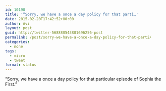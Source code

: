 ```yaml
---
id: 10190
title: '“Sorry, we have a once a day policy for that parti…'
date: 2015-02-20T17:42:52+00:00
author: Avi
layout: post
guid: http://twitter-568888543801696256-post
permalink: /post/sorry-we-have-a-once-a-day-policy-for-that-parti/
categories:
  - none
tags:
  - micro
  - tweet
format: status
---
```

“Sorry, we have a once a day policy for that particular episode of Sophia the First.”